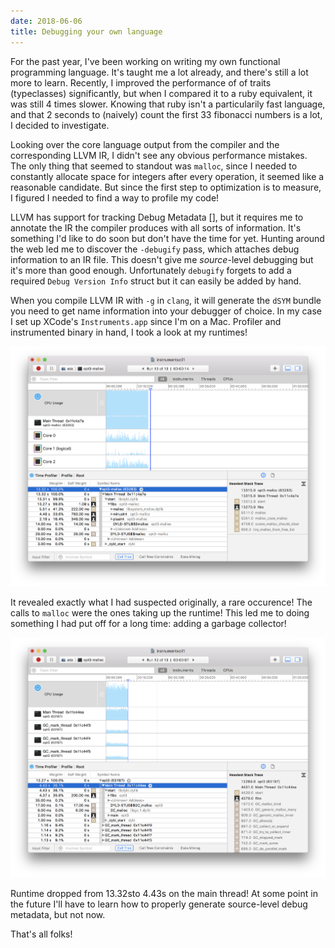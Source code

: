 ```yaml
---
date: 2018-06-06
title: Debugging your own language
---
```


For the past year, I've been working on writing my own functional programming language. It's taught me a lot already, and there's still a lot more to learn. Recently, I improved the performance of of traits (typeclasses) significantly, but when I compared it to a ruby equivalent, it was still 4 times slower. Knowing that ruby isn't a particularily fast language, and that 2 seconds to (naively) count the first 33 fibonacci numbers is a lot, I decided to investigate.

Looking over the core language output from the compiler and the corresponding LLVM IR, I didn't see any obvious performance mistakes. The only thing that seemed to standout was `malloc`, since I needed to constantly allocate space for integers after every operation, it seemed like a reasonable candidate. But since the first step to optimization is to measure, I figured I needed to find a way to profile my code!

LLVM has support for tracking Debug Metadata [], but it requires me to annotate the IR the compiler produces with all sorts of information. It's something I'd like to do soon but don't have the time for yet. Hunting around the web led me to discover the `-debugify` pass, which attaches debug information to an IR file. This doesn't give me _source_-level debugging but it's more than good enough. Unfortunately `debugify` forgets to add a required `Debug Version Info` struct but it can easily be added by hand.

When you compile LLVM IR with `-g` in `clang`, it will generate the `dSYM` bundle you need to get name information into your debugger of choice. In my case I set up XCode's `Instruments.app` since I'm on a Mac. Profiler and instrumented binary in hand, I took a look at my runtimes!

![](/images/debugger-malloc.png)

 It revealed exactly what I had suspected originally, a rare occurence! The calls to `malloc` were the ones taking up the runtime! This led me to doing something I had put off for a long time: adding a garbage collector!

![](/images/debugger-gc.png)

Runtime dropped from 13.32sto 4.43s on the main thread! At some point in the future I'll have to learn how to properly generate source-level debug metadata, but not now.

That's all folks!
